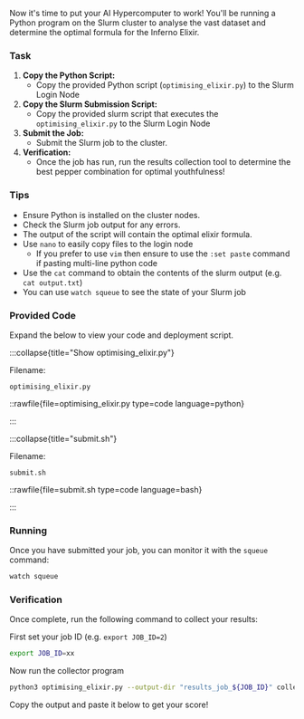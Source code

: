 Now it's time to put your AI Hypercomputer to work! You'll be running a Python program on the Slurm cluster to analyse the vast dataset and determine the optimal formula for the Inferno Elixir.

### Task

1. **Copy the Python Script:**
   - Copy the provided Python script (`optimising_elixir.py`) to the Slurm Login Node
2. **Copy the Slurm Submission Script:**
   - Copy the provided slurm script that executes the `optimising_elixir.py` to the Slurm Login Node
3. **Submit the Job:**
   - Submit the Slurm job to the cluster.
4. **Verification:**
   - Once the job has run, run the results collection tool to determine the best pepper combination for optimal youthfulness!

### Tips

- Ensure Python is installed on the cluster nodes.
- Check the Slurm job output for any errors.
- The output of the script will contain the optimal elixir formula.
- Use `nano` to easily copy files to the login node
  - If you prefer to use `vim` then ensure to use the `:set paste` command if pasting multi-line python code
- Use the `cat` command to obtain the contents of the slurm output (e.g. `cat output.txt`)
- You can use `watch squeue` to see the state of your Slurm job

### Provided Code

Expand the below to view your code and deployment script.

:::collapse{title="Show optimising_elixir.py"}

Filename:

```plaintext
optimising_elixir.py
```

::rawfile{file=optimising_elixir.py type=code language=python}

:::

:::collapse{title="submit.sh"}

Filename:

```plaintext
submit.sh
```

::rawfile{file=submit.sh type=code language=bash}

:::

### Running

Once you have submitted your job, you can monitor it with the `squeue` command:

```bash
watch squeue
```

### Verification

Once complete, run the following command to collect your results:

First set your job ID (e.g. `export JOB_ID=2`)

```bash
export JOB_ID=xx
```

Now run the collector program

```bash
python3 optimising_elixir.py --output-dir "results_job_${JOB_ID}" collect
```

Copy the output and paste it below to get your score!
